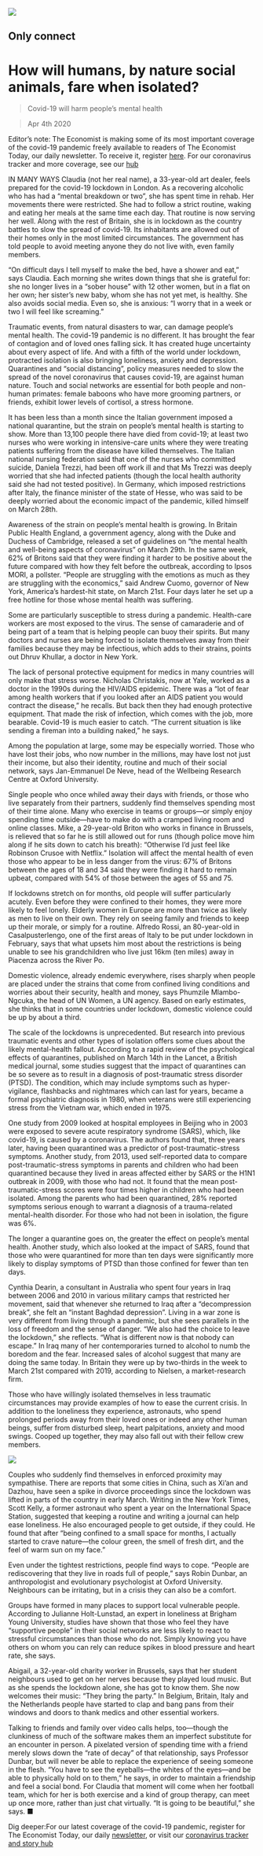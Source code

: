 ![](./images/20200404_IRD001_0.jpg)

## Only connect

# How will humans, by nature social animals, fare when isolated?

> Covid-19 will harm people’s mental health

> Apr 4th 2020

Editor’s note: The Economist is making some of its most important coverage of the covid-19 pandemic freely available to readers of The Economist Today, our daily newsletter. To receive it, register [here](https://www.economist.com//newslettersignup). For our coronavirus tracker and more coverage, see our [hub](https://www.economist.com//coronavirus)

IN MANY WAYS Claudia (not her real name), a 33-year-old art dealer, feels prepared for the covid-19 lockdown in London. As a recovering alcoholic who has had a “mental breakdown or two”, she has spent time in rehab. Her movements there were restricted. She had to follow a strict routine, waking and eating her meals at the same time each day. That routine is now serving her well. Along with the rest of Britain, she is in lockdown as the country battles to slow the spread of covid-19. Its inhabitants are allowed out of their homes only in the most limited circumstances. The government has told people to avoid meeting anyone they do not live with, even family members.

“On difficult days I tell myself to make the bed, have a shower and eat,” says Claudia. Each morning she writes down things that she is grateful for: she no longer lives in a “sober house” with 12 other women, but in a flat on her own; her sister’s new baby, whom she has not yet met, is healthy. She also avoids social media. Even so, she is anxious: “I worry that in a week or two I will feel like screaming.”

Traumatic events, from natural disasters to war, can damage people’s mental health. The covid-19 pandemic is no different. It has brought the fear of contagion and of loved ones falling sick. It has created huge uncertainty about every aspect of life. And with a fifth of the world under lockdown, protracted isolation is also bringing loneliness, anxiety and depression. Quarantines and “social distancing”, policy measures needed to slow the spread of the novel coronavirus that causes covid-19, are against human nature. Touch and social networks are essential for both people and non-human primates: female baboons who have more grooming partners, or friends, exhibit lower levels of cortisol, a stress hormone.

It has been less than a month since the Italian government imposed a national quarantine, but the strain on people’s mental health is starting to show. More than 13,100 people there have died from covid-19; at least two nurses who were working in intensive-care units where they were treating patients suffering from the disease have killed themselves. The Italian national nursing federation said that one of the nurses who committed suicide, Daniela Trezzi, had been off work ill and that Ms Trezzi was deeply worried that she had infected patients (though the local health authority said she had not tested positive). In Germany, which imposed restrictions after Italy, the finance minister of the state of Hesse, who was said to be deeply worried about the economic impact of the pandemic, killed himself on March 28th.

Awareness of the strain on people’s mental health is growing. In Britain Public Health England, a government agency, along with the Duke and Duchess of Cambridge, released a set of guidelines on “the mental health and well-being aspects of coronavirus” on March 29th. In the same week, 62% of Britons said that they were finding it harder to be positive about the future compared with how they felt before the outbreak, according to Ipsos MORI, a pollster. “People are struggling with the emotions as much as they are struggling with the economics,” said Andrew Cuomo, governor of New York, America’s hardest-hit state, on March 21st. Four days later he set up a free hotline for those whose mental health was suffering.

Some are particularly susceptible to stress during a pandemic. Health-care workers are most exposed to the virus. The sense of camaraderie and of being part of a team that is helping people can buoy their spirits. But many doctors and nurses are being forced to isolate themselves away from their families because they may be infectious, which adds to their strains, points out Dhruv Khullar, a doctor in New York.

The lack of personal protective equipment for medics in many countries will only make that stress worse. Nicholas Christakis, now at Yale, worked as a doctor in the 1990s during the HIV/AIDS epidemic. There was a “lot of fear among health workers that if you looked after an AIDS patient you would contract the disease,” he recalls. But back then they had enough protective equipment. That made the risk of infection, which comes with the job, more bearable. Covid-19 is much easier to catch. “The current situation is like sending a fireman into a building naked,” he says.

Among the population at large, some may be especially worried. Those who have lost their jobs, who now number in the millions, may have lost not just their income, but also their identity, routine and much of their social network, says Jan-Emmanuel De Neve, head of the Wellbeing Research Centre at Oxford University.

Single people who once whiled away their days with friends, or those who live separately from their partners, suddenly find themselves spending most of their time alone. Many who exercise in teams or groups—or simply enjoy spending time outside—have to make do with a cramped living room and online classes. Mike, a 29-year-old Briton who works in finance in Brussels, is relieved that so far he is still allowed out for runs (though police move him along if he sits down to catch his breath): “Otherwise I’d just feel like Robinson Crusoe with Netflix.” Isolation will affect the mental health of even those who appear to be in less danger from the virus: 67% of Britons between the ages of 18 and 34 said they were finding it hard to remain upbeat, compared with 54% of those between the ages of 55 and 75.

If lockdowns stretch on for months, old people will suffer particularly acutely. Even before they were confined to their homes, they were more likely to feel lonely. Elderly women in Europe are more than twice as likely as men to live on their own. They rely on seeing family and friends to keep up their morale, or simply for a routine. Alfredo Rossi, an 80-year-old in Casalpusterlengo, one of the first areas of Italy to be put under lockdown in February, says that what upsets him most about the restrictions is being unable to see his grandchildren who live just 16km (ten miles) away in Piacenza across the River Po.

Domestic violence, already endemic everywhere, rises sharply when people are placed under the strains that come from confined living conditions and worries about their security, health and money, says Phumzile Mlambo-Ngcuka, the head of UN Women, a UN agency. Based on early estimates, she thinks that in some countries under lockdown, domestic violence could be up by about a third.

The scale of the lockdowns is unprecedented. But research into previous traumatic events and other types of isolation offers some clues about the likely mental-health fallout. According to a rapid review of the psychological effects of quarantines, published on March 14th in the Lancet, a British medical journal, some studies suggest that the impact of quarantines can be so severe as to result in a diagnosis of post-traumatic stress disorder (PTSD). The condition, which may include symptoms such as hyper-vigilance, flashbacks and nightmares which can last for years, became a formal psychiatric diagnosis in 1980, when veterans were still experiencing stress from the Vietnam war, which ended in 1975.

One study from 2009 looked at hospital employees in Beijing who in 2003 were exposed to severe acute respiratory syndrome (SARS), which, like covid-19, is caused by a coronavirus. The authors found that, three years later, having been quarantined was a predictor of post-traumatic-stress symptoms. Another study, from 2013, used self-reported data to compare post-traumatic-stress symptoms in parents and children who had been quarantined because they lived in areas affected either by SARS or the H1N1 outbreak in 2009, with those who had not. It found that the mean post-traumatic-stress scores were four times higher in children who had been isolated. Among the parents who had been quarantined, 28% reported symptoms serious enough to warrant a diagnosis of a trauma-related mental-health disorder. For those who had not been in isolation, the figure was 6%.

The longer a quarantine goes on, the greater the effect on people’s mental health. Another study, which also looked at the impact of SARS, found that those who were quarantined for more than ten days were significantly more likely to display symptoms of PTSD than those confined for fewer than ten days.

Cynthia Dearin, a consultant in Australia who spent four years in Iraq between 2006 and 2010 in various military camps that restricted her movement, said that whenever she returned to Iraq after a “decompression break”, she felt an “instant Baghdad depression”. Living in a war zone is very different from living through a pandemic, but she sees parallels in the loss of freedom and the sense of danger. “We also had the choice to leave the lockdown,” she reflects. “What is different now is that nobody can escape.” In Iraq many of her contemporaries turned to alcohol to numb the boredom and the fear. Increased sales of alcohol suggest that many are doing the same today. In Britain they were up by two-thirds in the week to March 21st compared with 2019, according to Nielsen, a market-research firm.

Those who have willingly isolated themselves in less traumatic circumstances may provide examples of how to ease the current crisis. In addition to the loneliness they experience, astronauts, who spend prolonged periods away from their loved ones or indeed any other human beings, suffer from disturbed sleep, heart palpitations, anxiety and mood swings. Cooped up together, they may also fall out with their fellow crew members.

![](./images/20200404_IRD002.jpg)

Couples who suddenly find themselves in enforced proximity may sympathise. There are reports that some cities in China, such as Xi’an and Dazhou, have seen a spike in divorce proceedings since the lockdown was lifted in parts of the country in early March. Writing in the New York Times, Scott Kelly, a former astronaut who spent a year on the International Space Station, suggested that keeping a routine and writing a journal can help ease loneliness. He also encouraged people to get outside, if they could. He found that after “being confined to a small space for months, I actually started to crave nature—the colour green, the smell of fresh dirt, and the feel of warm sun on my face.”

Even under the tightest restrictions, people find ways to cope. “People are rediscovering that they live in roads full of people,” says Robin Dunbar, an anthropologist and evolutionary psychologist at Oxford University. Neighbours can be irritating, but in a crisis they can also be a comfort.

Groups have formed in many places to support local vulnerable people. According to Julianne Holt-Lunstad, an expert in loneliness at Brigham Young University, studies have shown that those who feel they have “supportive people” in their social networks are less likely to react to stressful circumstances than those who do not. Simply knowing you have others on whom you can rely can reduce spikes in blood pressure and heart rate, she says.

Abigail, a 32-year-old charity worker in Brussels, says that her student neighbours used to get on her nerves because they played loud music. But as she spends the lockdown alone, she has got to know them. She now welcomes their music: “They bring the party.” In Belgium, Britain, Italy and the Netherlands people have started to clap and bang pans from their windows and doors to thank medics and other essential workers.

Talking to friends and family over video calls helps, too—though the clunkiness of much of the software makes them an imperfect substitute for an encounter in person. A pixelated version of spending time with a friend merely slows down the “rate of decay” of that relationship, says Professor Dunbar, but will never be able to replace the experience of seeing someone in the flesh. “You have to see the eyeballs—the whites of the eyes—and be able to physically hold on to them,” he says, in order to maintain a friendship and feel a social bond. For Claudia that moment will come when her football team, which for her is both exercise and a kind of group therapy, can meet up once more, rather than just chat virtually. “It is going to be beautiful,” she says. ■

Dig deeper:For our latest coverage of the covid-19 pandemic, register for The Economist Today, our daily [newsletter](https://www.economist.com//newslettersignup), or visit our [coronavirus tracker and story hub](https://www.economist.com//coronavirus)